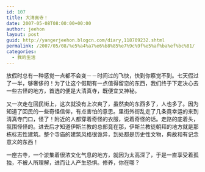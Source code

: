 ```yaml
---
id: 107
title: 大清真寺！
date: 2007-05-08T08:00:00+00:00
author: jeehon
layout: post
guid: http://yangerjeehon.blogcn.com/diary,118709232.shtml
permalink: /2007/05/08/%e5%a4%a7%e6%b8%85%e7%9c%9f%e5%af%ba%ef%bc%81/
categories:
  - 我的生活
---
```

放假时总有一种感觉一点都不会变－－时间过的飞快，快到你察觉不到。七天假过了一半，够奢侈的！为了让这个假期有一点值得留恋的东西，我们终于下定决心去一些古怪的地方，首选的便是大清真寺，既便宜又神秘。
     
又一次走在回民街上，这次就没有上次爽了，虽然卖的东西多了，人也多了。因为知道了回民的一些奇怪信仰，有点害怕的意思。里街外街乱走了几条竟幸运的来到清真寺门口，怪了！附近的人都穿着奇怪的衣服，说着奇怪的话。走路的底着头，氛围怪怪的。进去后才知道伊斯兰教的总部竟在那，伊斯兰教徒朝拜的地方就是那栋标志性建筑。整个寺庙的建筑风格很诡异，到处都是历史性文物，典故和有记念意义的东西！
     
一座古寺，一个淤集着很浓文化气息的地方，就因为太高深了，于是一直享受着孤独，不被人所理解，进而让人产生恐惧。修养，你在哪？